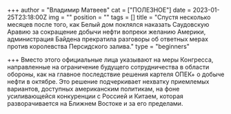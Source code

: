 +++
author = "Владимир Матвеев"
cat = ["ПОЛЕЗНОЕ"]
date = 2023-01-25T23:18:00Z
img = ""
position = ""
tags = []
title = "Спустя несколько месяцев после того, как Белый дом поклялся наказать Саудовскую Аравию за сокращение добычи нефти вопреки желанию Америки, администрация Байдена прекратила разговоры об ответных мерах против королевства Персидского залива."
type = "beginners"

+++
Вместо этого официальные лица указывают на меры Конгресса, направленные на ограничение будущего сотрудничества в области обороны, как на главное последствие решения картеля ОПЕК+ о добыче нефти в октябре. Это решение подчеркивает нехватку приемлемых вариантов, доступных американским политикам, на фоне усиливающейся конкуренции с Россией и Китаем, которая разворачивается на Ближнем Востоке и за его пределами.